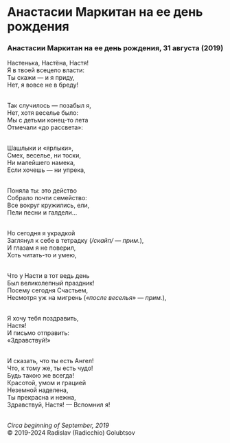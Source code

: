 <style>p{text-align:left}</style>
# Анастасии Маркитан на ее день рождения

### Анастасии Маркитан на ее день рождения, 31 августа (2019)

Настенька, Настёна, Настя!<br />
Я в твоей всецело власти:<br />
Ты скажи &mdash; и я приду,<br />
Нет, я вовсе не в бреду!

<br />Так случилось &mdash; позабыл я,<br />
Нет, хотя веселье было:<br />
Мы с детьми конец-то лета<br />
Отмечали &laquo;до рассвета&raquo;:

<br />Шашлыки и &laquo;ярлыки&raquo;,<br />
Смех, веселье, ни тоски,<br />
Ни малейшего намека,<br />
Если хочешь &mdash; ни упрека,

<br />Поняла ты: это действо<br />
Собрало почти семейство:<br />
Все вокруг кружились, ели,<br />
Пели песни и галдели...

<br />Но сегодня я украдкой<br />
Заглянул к себе в тетрадку (*/скайп/ &mdash; прим.*),<br />
И глазам я не поверил,<br />
Хоть читать-то и умею,

<br />Что у Насти в тот ведь день<br />
Был великолепный праздник!<br />
Посему сегодня Счастьем,<br />
Несмотря уж на мигрень (*&laquo;после веселья&raquo; &mdash; прим.*),

<br />Я хочу тебя поздравить,<br />
Настя!<br />
И письмо отправить:<br />
&laquo;Здравствуй!&raquo;

<br />И сказать, что ты есть Ангел!<br />
Что, к тому же, ты есть чудо!<br />
Будь такою же всегда!<br />
Красотой, умом и грацией<br />
Неземной наделена,<br />
Ты прекрасна и нежна,<br />
Здравствуй, Настя! &mdash; Вспомнил я!

<br />*Circa beginning of September, 2019*<br />
&copy; 2019-2024 Radislav (Radicchio) Golubtsov
